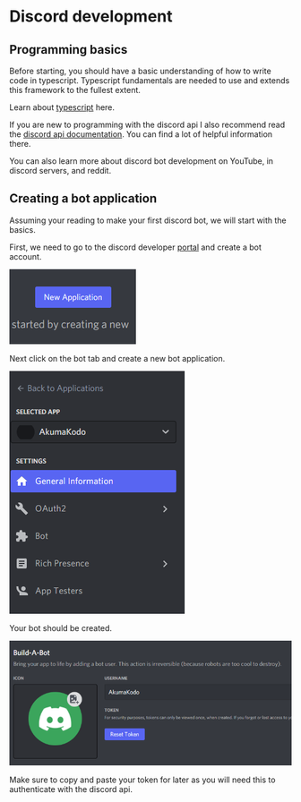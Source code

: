 # Discord development

## Programming basics

Before starting, you should have a basic understanding of how to write code in typescript.
Typescript fundamentals are needed to use and extends this framework to the fullest extent.

Learn about [typescript](https://www.typescriptlang.org/docs/handbook/typescript-from-scratch.html) here.

If you are new to programming with the discord api I also recommend read the [discord api documentation](https://discord.com/developers/docs/intro).
You can find a lot of helpful information there.

You can also learn more about discord bot development on YouTube, in discord servers, and reddit.

## Creating a bot application

Assuming your reading to make your first discord bot, we will start with the basics.

First, we need to go to the discord developer [portal](https://discord.com/developers/applications) and create a bot account.

![Portal Page](../../images/framework/new_application.png)

Next click on the bot tab and create a new bot application.

![Bots tab](../../images/framework/inner_application.png)

Your bot should be created.

![Bot created](../../images/framework/new_bot.png)

Make sure to copy and paste your token for later as you will need this to authenticate with the discord api.
